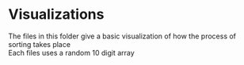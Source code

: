 # Visualizations

The files in this folder give a basic visualization of how the process of sorting takes place <br>
Each files uses a random 10 digit array